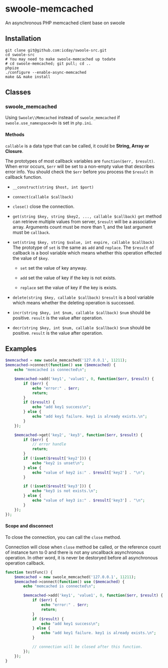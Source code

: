 # swoole-memcached

An asynchronous PHP memcached client base on swoole

## Installation

```
git clone git@github.com:icday/swoole-src.git
cd swoole-src
# You may need to make swoole-memcached up todate
# cd swoole-memcached; git pull; cd ..
phpize
./configure --enable-async-memcached
make && make install
```

## Classes

### swoole_memcached

Using `Swoole\\Memcached` instead of `swoole_memcached` if `swoole.use_namespace=On` is set in `php.ini`.

#### Methods

`callable` is a data type that can be called, it could be **String, Array or Closure**.

The prototypes of most callback variables are `function($err, $result)`. When error occurs, `$err` will be set to a non-empty value that describes error info. You should check the `$err` before you process the `$result` in callback function.

- `__construct(string $host, int $port)`

- `connect(callable $callback)`

- `close()`    close the connection.

- `get(string $key, string $key2, ..., callable $callback)`    `get` method can retrieve multiple values from server, `$result` will be a associative array. Arguments count must be more than 1, and the last argument must be `callback`.

- `set(string $key, string $value, int expire, callable $callback)`    The prototype of `set` is the same as `add` and `replace`. The `$result` of callback is a bool variable which means whether this operation effected the value of `$key`.

  - `set`    set the value of key anyway.

  - `add`    set the value of key if the key is not exists.

  - `replace` set the value of key if the key is exists.

- `delete(string $key, callable $callback)`    `$result` is a bool variable which means whether the deleting operation is successed.

- `incr(string $key, int $num, callable $callback)`    `$num` should be positive. `result` is the value after operation.

- `decr(string $key, int $num, callable $callback)`    `$num` should be positive. `result` is the value after operation.

## Examples

``` php
$memcached = new swoole_memcached('127.0.0.1', 11211);
$memcached->connect(function() use ($memcached) {
    echo "memcached is connected\n";

    $memcached->add('key1', 'value1', 0, function($err, $result) {
        if ($err) {
            echo "error:" . $err;
            return;
        }
        if ($result) {
            echo "add key1 success\n";
        } else {
            echo "add key1 failure. key1 is already exists.\n";
        }
    });

    $memcached->get('key2', 'key3', function($err, $result) {
        if ($err) {
            // error handle
            return;
        }
        if (!isset($result['key2'])) {
            echo "key2 is unset\n";
        } else {
            echo "value of key2 is:" . $result['key2'] . "\n";
        }

        if (!isset($result['key3'])) {
            echo "key3 is not exists.\n";
        } else {
            echo "value of key3 is:" . $result['key3'] . "\n";
        }
    });
});
```

#### Scope and disconnect

To close the connection, you can call the `close` method.

Connection will close when  `close` method be called, or the reference count of instance turn to 0 and there is not any uncallback asynchronous operation. In other word, it is never be destoryed before all asynchronous operation callback.

``` php
function testFunc() {
    $memcached = new swoole_memcached('127.0.0.1', 11211);
    $memcached->connect(function() use ($memcached) {
        echo "memcached is connected\n";

        $memcached->add('key1', 'value1', 0, function($err, $result) {
            if ($err) {
                echo "error:" . $err;
                return;
            }
            if ($result) {
                echo "add key1 success\n";
            } else {
                echo "add key1 failure. key1 is already exists.\n";
            }

            // connection will be closed after this function.
        });
    });
}
```

